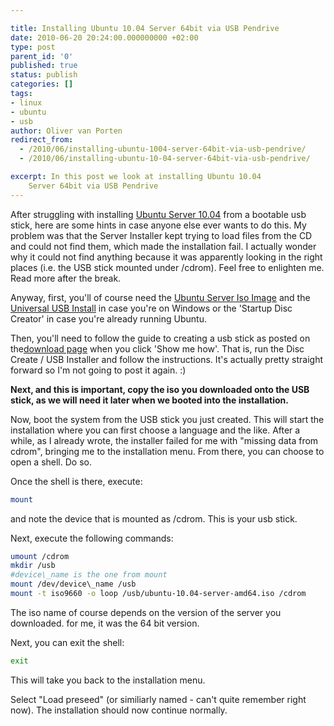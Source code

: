 ```yaml
---

title: Installing Ubuntu 10.04 Server 64bit via USB Pendrive
date: 2010-06-20 20:24:00.000000000 +02:00
type: post
parent_id: '0'
published: true
status: publish
categories: []
tags:
- linux
- ubuntu
- usb
author: Oliver van Porten
redirect_from:
  - /2010/06/installing-ubuntu-1004-server-64bit-via-usb-pendrive/
  - /2010/06/installing-ubuntu-10-04-server-64bit-via-usb-pendrive/

excerpt: In this post we look at installing Ubuntu 10.04 
    Server 64bit via USB Pendrive
---
```

After struggling with installing [Ubuntu Server 10.04](http://www.ubuntu.com/server) from a bootable usb stick, here are some hints in case anyone else ever wants to do this. My problem was that the Server Installer kept trying to load files from the CD and could not find them, which made the installation fail. I actually wonder why it could not find anything because it was apparently looking in the right places (i.e. the USB stick mounted under /cdrom). Feel free to enlighten me. Read more after the break.

Anyway, first, you'll of course need the [Ubuntu Server Iso Image](http://www.ubuntu.com/server/get-ubuntu/download) and the [Universal USB Install](http://www.pendrivelinux.com/downloads/Universal-USB-Installer/Universal-USB-Installer.exe) in case you're on Windows or the 'Startup Disc Creator' in case you're already running Ubuntu.

Then, you'll need to follow the guide to creating a usb stick as posted on the[download page](http://www.ubuntu.com/server/get-ubuntu/download) when you click 'Show me how'. That is, run the Disc Create / USB Installer and follow the instructions. It's actually pretty straight forward so I'm not going to post it again. :)

**Next, and this is important, copy the iso you downloaded onto the USB stick, as we will need it later when we booted into the installation.**

Now, boot the system from the USB stick you just created. This will start the installation where you can first choose a language and the like. After a while, as I already wrote, the installer failed for me with "missing data from cdrom", bringing me to the installation menu. From there, you can choose to open a shell. Do so.

Once the shell is there, execute:

``` bash
mount
```

and note the device that is mounted as /cdrom. This is your usb stick.

Next, execute the following commands:

``` bash
umount /cdrom
mkdir /usb
#device\_name is the one from mount
mount /dev/device\_name /usb
mount -t iso9660 -o loop /usb/ubuntu-10.04-server-amd64.iso /cdrom
```

The iso name of course depends on the version of the server you downloaded. for me, it was the 64 bit version.

Next, you can exit the shell:

``` bash
exit
```

This will take you back to the installation menu.

Select "Load preseed" (or similiarly named - can't quite remember right now). The installation should now continue normally.